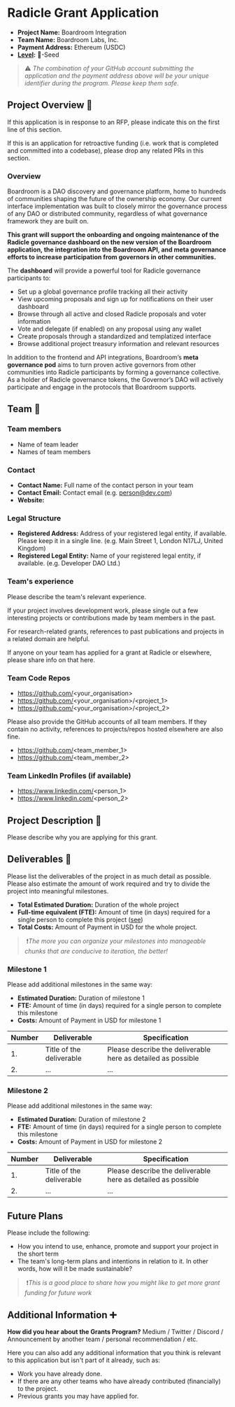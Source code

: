 # Radicle Grant Application

- **Project Name:** Boardroom Integration
- **Team Name:** Boardroom Labs, Inc.
- **Payment Address:** Ethereum (USDC) 
- **[Level](https://github.com/radicle-dev/radicle-grants#levels):** 🌱-Seed

> ⚠️ *The combination of your GitHub account submitting the application and the payment address above will be your unique identifier during the program. Please keep them safe.*

## Project Overview :page_facing_up:

If this application is in response to an RFP, please indicate this on the first line of this section.

If this is an application for retroactive funding (i.e. work that is completed and committed into a codebase), please drop any related PRs in this section.

### Overview

Boardroom is a DAO discovery and governance platform, home to hundreds of communities shaping the future of the ownership economy. Our current interface implementation was built to closely mirror the governance process of any DAO or distributed community, regardless of what governance framework they are built on.

**This grant will support the onboarding and ongoing maintenance of the Radicle governance dashboard on the new version of the Boardroom application, the integration into the Boardroom API, and meta governance efforts to increase participation from governors in other communities.** 

The **dashboard** will provide a powerful tool for Radicle governance participants to:

- Set up a global governance profile tracking all their activity
- View upcoming proposals and sign up for notifications on their user dashboard
- Browse through all active and closed Radicle proposals and voter information
- Vote and delegate (if enabled) on any proposal using any wallet
- Create proposals through a standardized and templatized interface
- Browse additional project treasury information and relevant resources

In addition to the frontend and API integrations, Boardroom’s **meta governance pod** aims to turn proven active governors from other communities into Radicle participants by forming a governance collective. As a holder of Radicle governance tokens, the Governor’s DAO will actively participate and engage in the protocols that Boardroom supports.

## Team :busts_in_silhouette:

### Team members

- Name of team leader
- Names of team members

### Contact

- **Contact Name:** Full name of the contact person in your team
- **Contact Email:** Contact email (e.g. person@dev.com)
- **Website:**

### Legal Structure

- **Registered Address:** Address of your registered legal entity, if available. Please keep it in a single line. (e.g. Main Street 1, London N17LJ, United Kingdom)
- **Registered Legal Entity:** Name of your registered legal entity, if available. (e.g. Developer DAO Ltd.)

### Team's experience

Please describe the team's relevant experience. 

If your project involves development work, please single out a few interesting projects or contributions made by team members in the past. 

For research-related grants, references to past publications and projects in a related domain are helpful.

If anyone on your team has applied for a grant at Radicle or elsewhere, please share info on that here.

### Team Code Repos

- https://github.com/<your_organisation>
- https://github.com/<your_organisation>/<project_1>
- https://github.com/<your_organisation>/<project_2>

Please also provide the GitHub accounts of all team members. If they contain no activity, references to projects/repos hosted elsewhere are also fine.

- https://github.com/<team_member_1>
- https://github.com/<team_member_2>

### Team LinkedIn Profiles (if available)

- https://www.linkedin.com/<person_1>
- https://www.linkedin.com/<person_2>

## Project Description :page_facing_up:

Please describe why you are applying for this grant.

## Deliverables :nut_and_bolt:

Please list the deliverables of the project in as much detail as possible. Please also estimate the amount of work required and try to divide the project into meaningful milestones.

- **Total Estimated Duration:** Duration of the whole project
- **Full-time equivalent (FTE):** Amount of time (in days) required for a single person to complete this project ([see](https://en.wikipedia.org/wiki/Full-time_equivalent))
- **Total Costs:** Amount of Payment in USD for the whole project.

>️ ❗*The more you can organize your milestones into manageable chunks that are conducive to iteration, the better!*

### Milestone 1

Please add additional milestones in the same way:

- **Estimated Duration:** Duration of milestone 1
- **FTE:** Amount of time (in days) required for a single person to complete this milestone
- **Costs:** Amount of Payment in USD for milestone 1

| Number | Deliverable              | Specification                                                |
| ------ | ------------------------ | ------------------------------------------------------------ |
| 1.     | Title of the deliverable | Please describe the deliverable here as detailed as possible |
| 2.     | ...                      | ...                                                          |

### Milestone 2

Please add additional milestones in the same way:

- **Estimated Duration:** Duration of milestone 2
- **FTE:** Amount of time (in days) required for a single person to complete this milestone
- **Costs:** Amount of Payment in USD for milestone 2

| Number | Deliverable              | Specification                                                |
| ------ | ------------------------ | ------------------------------------------------------------ |
| 1.     | Title of the deliverable | Please describe the deliverable here as detailed as possible |
| 2.     | ...                      | ...                                                          |

## Future Plans

Please include the following:

- How you intend to use, enhance, promote and support your project in the short term
- The team's long-term plans and intentions in relation to it. In other words, how will it be made sustainable?

>️ ❗*This is a good place to share how you might like to get more grant funding for future work*

## Additional Information :heavy_plus_sign:

**How did you hear about the Grants Program?** Medium / Twitter / Discord / Announcement by another team / personal recommendation / etc.

Here you can also add any additional information that you think is relevant to this application but isn't part of it already, such as:

- Work you have already done.
- If there are any other teams who have already contributed (financially) to the project.
- Previous grants you may have applied for.
